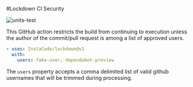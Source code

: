 #Lockdown CI Security

![units-test](https://github.com/InstaCode/lockdown/workflows/units-test/badge.svg)

This GitHub action restricts the build from continuing to execution unless the author of the commit/pull request is among a list of approved users.
```yaml
- uses: InstaCode/lockdown@v1
  with:
    users: fake-user, dependabot-preview
```

The `users` property accepts a comma delimited list of valid github usernames that will be trimmed during processing.

